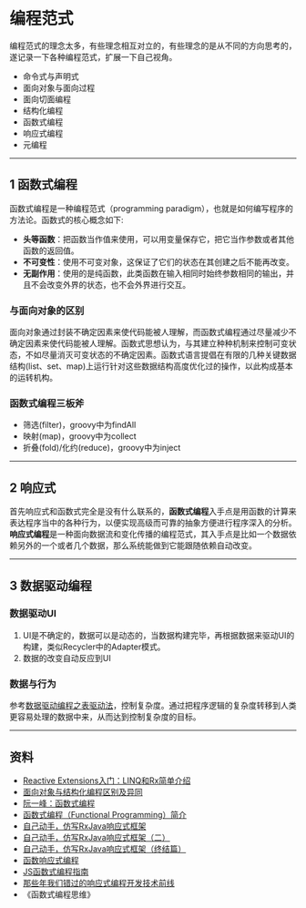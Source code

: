# 编程范式

编程范式的理念太多，有些理念相互对立的，有些理念的是从不同的方向思考的，遂记录一下各种编程范式，扩展一下自己视角。

- 命令式与声明式
- 面向对象与面向过程
- 面向切面编程
- 结构化编程
- 函数式编程
- 响应式编程
- 元编程

---
## 1 函数式编程

函数式编程是一种编程范式（programming paradigm），也就是如何编写程序的方法论。函数式的核心概念如下:

- **头等函数**：把函数当作值来使用，可以用变量保存它，把它当作参数或者其他函数的返回值。
- **不可变性**：使用不可变对象，这保证了它们的状态在其创建之后不能再改变。
- **无副作用**：使用的是纯函数，此类函数在输入相同时始终参数相同的输出，并且不会改变外界的状态，也不会外界进行交互。

### 与面向对象的区别

面向对象通过封装不确定因素来使代码能被人理解，而函数式编程通过尽量减少不确定因素来使代码能被人理解。函数式思想认为，与其建立种种机制来控制可变状态，不如尽量消灭可变状态的不确定因素。函数式语言提倡在有限的几种关键数据结构(list、set、map)上运行针对这些数据结构高度优化过的操作，以此构成基本的运转机构。

### 函数式编程三板斧

- 筛选(filter)，groovy中为findAll
- 映射(map)，groovy中为collect
- 折叠(fold)/化约(reduce)，groovy中为inject

---
##  2 响应式

首先响应式和函数式完全是没有什么联系的，**函数式编程**入手点是用函数的计算来表达程序当中的各种行为，以便实现高级而可靠的抽象方便进行程序深入的分析。**响应式编程**是一种面向数据流和变化传播的编程范式，其入手点是比如一个数据依赖另外的一个或者几个数据，那么系统能做到它能跟随依赖自动改变。

---
## 3 数据驱动编程

### 数据驱动UI

1. UI是不确定的，数据可以是动态的，当数据构建完毕，再根据数据来驱动UI的构建，类似Recycler中的Adapter模式。
2. 数据的改变自动反应到UI

### 数据与行为

参考[数据驱动编程之表驱动法](http://blog.csdn.net/coffeecato/article/details/46443803)，控制复杂度。通过把程序逻辑的复杂度转移到人类更容易处理的数据中来，从而达到控制复杂度的目标。

---
## 资料

- [Reactive Extensions入门：LINQ和Rx简单介绍](http://www.cnblogs.com/yangecnu/archive/2012/04/17/Introducting_LINQ_And_ReactiveExtensions.html)
- [面向对象与结构化编程区别及异同](http://www.51testing.com/html/87/300987-822201.html)
- [阮一峰：函数式编程](http://www.ruanyifeng.com/blog/2012/04/functional_programming.html)
- [函数式编程（Functional Programming）简介](http://janfan.github.io/chinese/2015/05/18/functional-programming.html)
- [自己动手，仿写RxJava响应式框架](http://blog.csdn.net/dd864140130/article/details/50877063)
- [自己动手，仿写RxJava响应式框架（二）](http://blog.csdn.net/dd864140130/article/details/50881399)
- [自己动手，仿写RxJava响应式框架（终结篇）](http://blog.csdn.net/dd864140130/article/details/50916446)
- [函数响应式编程](https://segmentfault.com/a/1190000003632186)
- [JS函数式编程指南](https://www.gitbook.com/book/llh911001/mostly-adequate-guide-chinese/details)
- [那些年我们错过的响应式编程开发技术前线](http://www.devtf.cn/?p=174)
- 《函数式编程思维》